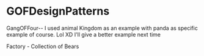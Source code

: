 # GOFDesignPatterns

GangOFFour-- I used animal Kingdom as an example with panda as specific example of course. Lol
XD I'll give a better example next time

Factory - Collection of Bears
